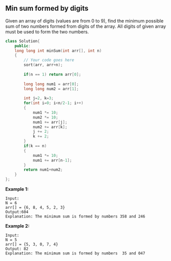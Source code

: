 ## Min sum formed by digits

Given an array of digits (values are from 0 to 9), find the minimum possible sum of two numbers formed from digits of the array. All digits of given array must be used to form the two numbers.

```cpp
class Solution{
    public:
    long long int minSum(int arr[], int n)
    {
        // Your code goes here
        sort(arr, arr+n);
        
        if(n == 1) return arr[0];
        
        long long num1 = arr[0];
        long long num2 = arr[1];
        
        int j=2, k=3;
        for(int i=0; i<n/2-1; i++)
        {
            num1 *= 10;
            num2 *= 10;
            num1 += arr[j];
            num2 += arr[k];
            j += 2;
            k += 2;
        }
        if(k == n)
        {
            num1 *= 10;
            num1 += arr[n-1];
        }
        return num1+num2;
    }
};
```

**Example 1:**

```
Input:
N = 6
arr[] = {6, 8, 4, 5, 2, 3}
Output:604
Explanation: The minimum sum is formed by numbers 358 and 246
```

**Example 2:**

```
Input:
N = 5
arr[] = {5, 3, 0, 7, 4}
Output: 82
Explanation: The minimum sum is formed by numbers  35 and 047
```